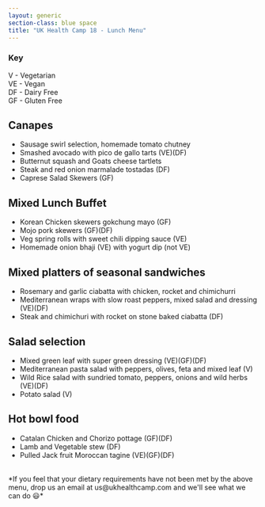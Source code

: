 ```yaml
---
layout: generic
section-class: blue space
title: "UK Health Camp 18 - Lunch Menu"
---
```


### Key
V - Vegetarian  
VE - Vegan  
DF - Dairy Free  
GF - Gluten Free  

## Canapes
- Sausage swirl selection, homemade tomato chutney
- Smashed avocado with pico de gallo tarts (VE)(DF)
- Butternut squash and Goats cheese tartlets
- Steak and red onion marmalade tostadas (DF)
- Caprese Salad Skewers (GF)

## Mixed Lunch Buffet

- Korean Chicken skewers gokchung mayo (GF)
- Mojo pork skewers (GF)(DF)
- Veg spring rolls with sweet chili dipping sauce (VE)
- Homemade onion bhaji (VE) with yogurt dip (not VE)

## Mixed platters of seasonal sandwiches
- Rosemary and garlic ciabatta with chicken, rocket and chimichurri
- Mediterranean wraps with slow roast peppers, mixed salad and dressing (VE)(DF)
- Steak and chimichuri with rocket on stone baked
ciabatta (DF)

## Salad selection
- Mixed green leaf with super green dressing (VE)(GF)(DF)
- Mediterranean pasta salad with peppers, olives, feta and mixed leaf (V)
- Wild Rice salad with sundried tomato, peppers, onions and wild herbs (VE)(DF)
- Potato salad (V)

## Hot bowl food
- Catalan Chicken and Chorizo pottage (GF)(DF)
- Lamb and Vegetable stew (DF)
- Pulled Jack fruit Moroccan tagine (VE)(GF)(DF)

<br>
*If you feel that your dietary requirements have not been met by the above menu, drop us an email at us@ukhealthcamp.com and we'll see what we can do 😃*